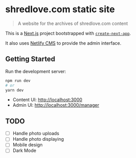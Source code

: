 # shredlove.com static site

> A website for the archives of shredlove.com content

This is a [Next.js](https://nextjs.org/) project bootstrapped with [`create-next-app`](https://github.com/vercel/next.js/tree/canary/packages/create-next-app).

It also uses [Netlify CMS](https://www.netlifycms.org/) to provide the admin interface.

## Getting Started

Run the development server:

```bash
npm run dev
# or
yarn dev
```

- Content UI: [http://localhost:3000](http://localhost:3000)
- Admin UI: [http://localhost:3000/manager](http://localhost:3000/manager)

## TODO

- [ ] Handle photo uploads
- [ ] Handle photo displaying
- [ ] Mobile design
- [ ] Dark Mode